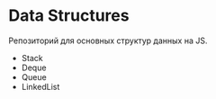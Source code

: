 # Data Structures

Репозиторий для основных структур данных на JS.

* Stack
* Deque
* Queue
* LinkedList





